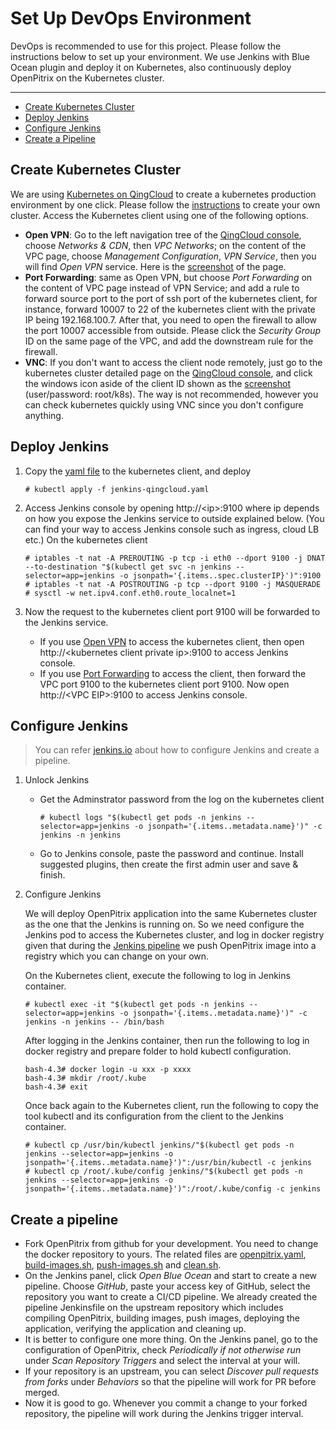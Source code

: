 # Set Up DevOps Environment

DevOps is recommended to use for this project. Please follow the instructions below to set up your environment. We use Jenkins with Blue Ocean plugin and deploy it on Kubernetes, also continuously deploy OpenPitrix on the Kubernetes cluster.  

----

- [Create Kubernetes Cluster](#create-kubernetes-cluster)
- [Deploy Jenkins](#deploy-jenkins)
- [Configure Jenkins](#configure-jenkins)
- [Create a Pipeline](#create-a-pipeline)

## Create Kubernetes Cluster

We are using [Kubernetes on QingCloud](https://appcenter.qingcloud.com/apps/app-u0llx5j8) to create a kubernetes production environment by one click. Please follow the [instructions](https://appcenter-docs.qingcloud.com/user-guide/apps/docs/kubernetes/) to create your own cluster. Access the Kubernetes client using one of the following options.
  - **Open VPN**<a id="openvpn"></a>: Go to the left navigation tree of the [QingCloud console](https://console.qingcloud.com), choose _Networks & CDN_, then _VPC Networks_; on the content of the VPC page, choose _Management Configuration_, _VPN Service_, then you will find _Open VPN_ service. Here is the [screenshot](images/openvpn.png) of the page.
  - **Port Forwarding**<a id="port-forwarding"></a>: same as Open VPN, but choose _Port Forwarding_ on the content of VPC page instead of VPN Service; and add a rule to forward source port to the port of ssh port of the kubernetes client, for instance, forward 10007 to 22 of the kubernetes client with the private IP being 192.168.100.7. After that, you need to open the firewall to allow the port 10007 accessible from outside. Please click the _Security Group_ ID on the same page of the VPC, and add the downstream rule for the firewall.
  - **VNC**: If you don't want to access the client node remotely, just go to the kubernetes cluster detailed page on the [QingCloud console](https://console.qingcloud.com), and click the windows icon aside of the client ID shown as the [screenshot](images/kubernets.png) (user/password: root/k8s). The way is not recommended, however you can check kubernetes quickly using VNC since you don't configure anything. 

## Deploy Jenkins

1. Copy the [yaml file](../devops/kubernetes/jenkins-qingcloud.yaml) to the kubernetes client, and deploy
   ```
   # kubectl apply -f jenkins-qingcloud.yaml
   ```

2. Access Jenkins console by opening http://\<ip\>:9100 where ip depends on how you expose the Jenkins service to outside explained below. (You can find your way to access Jenkins console such as ingress, cloud LB etc.) On the kubernetes client
   ```
   # iptables -t nat -A PREROUTING -p tcp -i eth0 --dport 9100 -j DNAT --to-destination "$(kubectl get svc -n jenkins --selector=app=jenkins -o jsonpath='{.items..spec.clusterIP}')":9100
   # iptables -t nat -A POSTROUTING -p tcp --dport 9100 -j MASQUERADE
   # sysctl -w net.ipv4.conf.eth0.route_localnet=1
   ```

3. Now the request to the kubernetes client port 9100 will be forwarded to the Jenkins service. 
   
   - If you use [Open VPN](#openvpn) to access the kubernetes client, then open http://\<kubernetes client private ip\>:9100 to access Jenkins console. 
   - If you use [Port Forwarding](#port-forwarding) to access the client, then forward the VPC port 9100 to the kubernetes client port 9100. Now open http://\<VPC EIP\>:9100 to access Jenkins console.

## Configure Jenkins
   > You can refer [jenkins.io](https://jenkins.io/doc/tutorials/using-jenkins-to-build-a-java-maven-project/) about how to configure Jenkins and create a pipeline.

1. Unlock Jenkins

   - Get the Adminstrator password from the log on the kubernetes client
     ```
     # kubectl logs "$(kubectl get pods -n jenkins --selector=app=jenkins -o jsonpath='{.items..metadata.name}')" -c jenkins -n jenkins
     ```
   - Go to Jenkins console, paste the password and continue. Install suggested plugins, then create the first admin user and save & finish.

2. Configure Jenkins
   
   We will deploy OpenPitrix application into the same Kubernetes cluster as the one that the Jenkins is running on. So we need configure the Jenkins pod to access the Kubernetes cluster, and log in docker registry given that during the [Jenkins pipeline](#create-a-pipeline) we push OpenPitrix image into a registry which you can change on your own. 
  
   On the Kubernetes client, execute the following to log in Jenkins container.
  
     ```
     # kubectl exec -it "$(kubectl get pods -n jenkins --selector=app=jenkins -o jsonpath='{.items..metadata.name}')" -c jenkins -n jenkins -- /bin/bash
     ```
  
     After logging in the Jenkins container, then run the following to log in docker registry and prepare folder to hold kubectl configuration.

     ```
     bash-4.3# docker login -u xxx -p xxxx
     bash-4.3# mkdir /root/.kube
     bash-4.3# exit
     ```
  
     Once back again to the Kubernetes client, run the following to copy the tool kubectl and its configuration from the client to the Jenkins container.

     ```
     # kubectl cp /usr/bin/kubectl jenkins/"$(kubectl get pods -n jenkins --selector=app=jenkins -o jsonpath='{.items..metadata.name}')":/usr/bin/kubectl -c jenkins
     # kubectl cp /root/.kube/config jenkins/"$(kubectl get pods -n jenkins --selector=app=jenkins -o jsonpath='{.items..metadata.name}')":/root/.kube/config -c jenkins
     ```  

## Create a pipeline
  - Fork OpenPitrix from github for your development. You need to change the docker repository to yours. The related files are [openpitrix.yaml](devops/kubernetes/openpitrix.yaml), [build-images.sh](devops/scripts/build-images.sh), [push-images.sh](devops/scripts/push-images.sh) and [clean.sh](devops/scripts/clean.sh).
  - On the Jenkins panel, click _Open Blue Ocean_ and start to create a new pipeline. Choose _GitHub_, paste your access key of GitHub, select the repository you want to create a CI/CD pipeline. We already created the pipeline Jenkinsfile on the upstream repository which includes compiling OpenPitrix, building images, push images, deploying the application, verifying the application and cleaning up.
  - It is better to configure one more thing. On the Jenkins panel, go to the configuration of OpenPitrix, check _Periodically if not otherwise run_ under _Scan Repository Triggers_ and select the interval at your will. 
  - If your repository is an upstream, you can select _Discover pull requests from forks_ under _Behaviors_ so that the pipeline will work for PR before merged.
  - Now it is good to go. Whenever you commit a change to your forked repository, the pipeline will work during the Jenkins trigger interval. 
